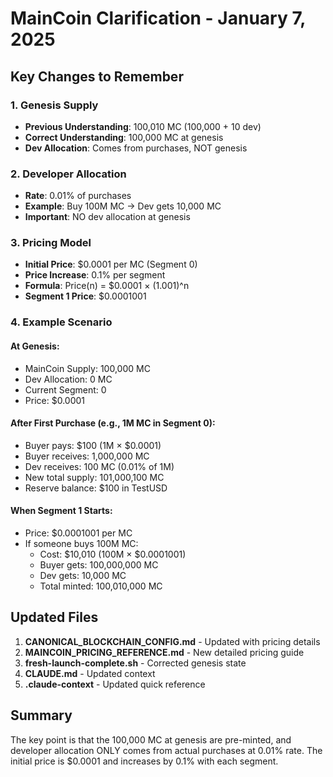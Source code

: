 # MainCoin Clarification - January 7, 2025

## Key Changes to Remember

### 1. Genesis Supply
- **Previous Understanding**: 100,010 MC (100,000 + 10 dev)
- **Correct Understanding**: 100,000 MC at genesis
- **Dev Allocation**: Comes from purchases, NOT genesis

### 2. Developer Allocation
- **Rate**: 0.01% of purchases
- **Example**: Buy 100M MC → Dev gets 10,000 MC
- **Important**: NO dev allocation at genesis

### 3. Pricing Model
- **Initial Price**: $0.0001 per MC (Segment 0)
- **Price Increase**: 0.1% per segment
- **Formula**: Price(n) = $0.0001 × (1.001)^n
- **Segment 1 Price**: $0.0001001

### 4. Example Scenario

#### At Genesis:
- MainCoin Supply: 100,000 MC
- Dev Allocation: 0 MC
- Current Segment: 0
- Price: $0.0001

#### After First Purchase (e.g., 1M MC in Segment 0):
- Buyer pays: $100 (1M × $0.0001)
- Buyer receives: 1,000,000 MC
- Dev receives: 100 MC (0.01% of 1M)
- New total supply: 101,000,100 MC
- Reserve balance: $100 in TestUSD

#### When Segment 1 Starts:
- Price: $0.0001001 per MC
- If someone buys 100M MC:
  - Cost: $10,010 (100M × $0.0001001)
  - Buyer gets: 100,000,000 MC
  - Dev gets: 10,000 MC
  - Total minted: 100,010,000 MC

## Updated Files
1. **CANONICAL_BLOCKCHAIN_CONFIG.md** - Updated with pricing details
2. **MAINCOIN_PRICING_REFERENCE.md** - New detailed pricing guide
3. **fresh-launch-complete.sh** - Corrected genesis state
4. **CLAUDE.md** - Updated context
5. **.claude-context** - Updated quick reference

## Summary
The key point is that the 100,000 MC at genesis are pre-minted, and developer allocation ONLY comes from actual purchases at 0.01% rate. The initial price is $0.0001 and increases by 0.1% with each segment.